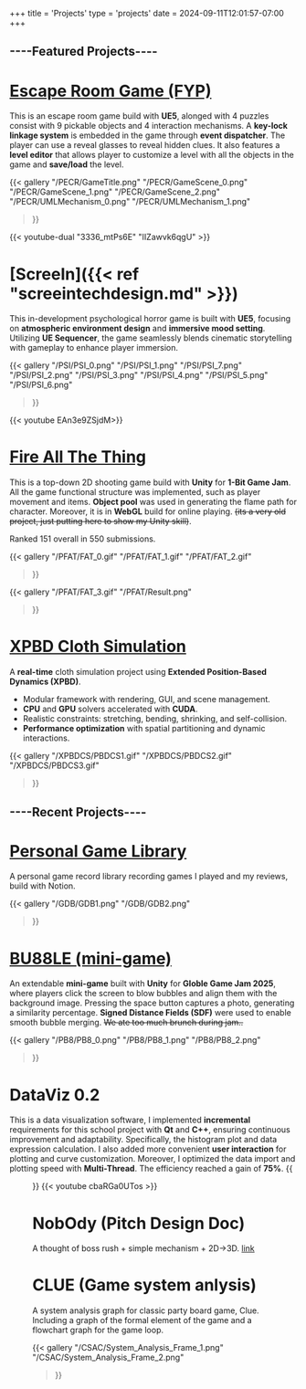 +++
title = 'Projects'
type = 'projects'
date = 2024-09-11T12:01:57-07:00
+++

<!-- Working on this page, anyone know how to include youtube embedd to md file?

Guess I found it! use shortcode! -->
## ----Featured Projects----

# [__Escape Room Game (FYP)__](https://miunovo.itch.io/escaperoomgame)

This is an escape room game build with **UE5**, alonged with 4 puzzles consist with 9 pickable objects and 4 interaction mechanisms. A **key-lock linkage system** is embedded in the game through **event dispatcher**. The player can use a reveal glasses to reveal hidden clues. It also features a **level editor** that allows player to customize a level with all the objects in the game and **save/load** the level.
<!-- https://youtu.be/3336_mtPs6E -->
<!-- {{<figure src="/UMLMechanism_0.png">}}  -->


{{< gallery
  "/PECR/GameTitle.png"
  "/PECR/GameScene_0.png"
  "/PECR/GameScene_1.png"
  "/PECR/GameScene_2.png" 
  "/PECR/UMLMechanism_0.png" 
  "/PECR/UMLMechanism_1.png"
>}}

{{< youtube-dual "3336_mtPs6E" "IIZawvk6qgU" >}}

# [__ScreeIn__]({{< ref "screeintechdesign.md" >}})

This in-development psychological horror game is built with **UE5**, focusing on **atmospheric environment design** and **immersive mood setting**. Utilizing **UE Sequencer**, the game seamlessly blends cinematic storytelling with gameplay to enhance player immersion.

{{< gallery
  "/PSI/PSI_0.png"
  "/PSI/PSI_1.png"
  "/PSI/PSI_7.png"
  "/PSI/PSI_2.png"
  "/PSI/PSI_3.png" 
  "/PSI/PSI_4.png" 
  "/PSI/PSI_5.png"
  "/PSI/PSI_6.png"
>}}

{{< youtube EAn3e9ZSjdM>}}

# [__Fire All The Thing__](https://miunovo.itch.io/fire-all-the-thing)

This is a top-down 2D shooting game build with **Unity** for **1-Bit Game Jam**. All the game functional structure was implemented, such as player movement and items. **Object pool** was used in generating the flame path for  character. Moreover, it is in **WebGL** build for online playing. ~~(its a very old project, just putting here to show my Unity skill)~~. 

Ranked 151 overall in 550 submissions.

{{< gallery
	"/PFAT/FAT_0.gif"
	"/PFAT/FAT_1.gif"
  "/PFAT/FAT_2.gif"
>}}

{{< gallery
	"/PFAT/FAT_3.gif"
	"/PFAT/Result.png"
>}}


# [__XPBD Cloth Simulation__](https://github.com/Yanggoo/X-PBD-Cloth-Simulation)

A **real-time** cloth simulation project using **Extended Position-Based Dynamics (XPBD)**.    
- Modular framework with rendering, GUI, and scene management.  
- **CPU** and **GPU** solvers accelerated with **CUDA**.  
- Realistic constraints: stretching, bending, shrinking, and self-collision.  
- **Performance optimization** with spatial partitioning and dynamic interactions.

{{< gallery
	"/XPBDCS/PBDCS1.gif"
	"/XPBDCS/PBDCS2.gif"
	"/XPBDCS/PBDCS3.gif"
>}}



## ----Recent Projects----


# [__Personal Game Library__](https://fuchsia-oak-fc0.notion.site/Games-1426bb49dd0f8183b8dbd367fc49c427?pvs=4)

A personal game record library recording games I played and my reviews, build with Notion.
<!-- {{< emd_page "https://www.notioniframe.com/notion/1qqqca5py9d" >}} -->

{{< gallery 
	"/GDB/GDB1.png"
	"/GDB/GDB2.png"
>}}

# [__BU88LE (mini-game)__](https://brianjiang.itch.io/bu88le)

An extendable **mini-game** built with **Unity** for **Globle Game Jam 2025**, where players click the screen to blow bubbles and align them with the background image. Pressing the space button captures a photo, generating a similarity percentage. **Signed Distance Fields (SDF)** were used to enable smooth bubble merging. ~~We ate too much brunch during jam..~~

{{< gallery 
	"/PB8/PB8_0.png"
	"/PB8/PB8_1.png"
  "/PB8/PB8_2.png"
>}}

# __DataViz 0.2__

This is a data visualization software, I implemented **incremental** requirements for this school project with **Qt** and **C++**, ensuring continuous improvement and adaptability. Specifically, the histogram plot and data expression calculation. I also added more convenient **user interaction** for plotting and curve customization. Moreover, I optimized the data import and plotting speed with **Multi-Thread**. The efficiency reached a gain of **75%**. 
{{<figure src="/PDV0/Improvement.png">}}
{{< youtube cbaRGa0UTos >}}


# NobOdy (Pitch Design Doc)

A thought of boss rush + simple mechanism + 2D->3D. [link](/DNBD/NobOdy.pdf)



# CLUE (Game system anlysis)

A system analysis graph for classic party board game, Clue. Including a graph of the formal element of the game and a flowchart graph for the game loop.

{{< gallery 
	"/CSAC/System_Analysis_Frame_1.png"
	"/CSAC/System_Analysis_Frame_2.png"
>}}


<!-- # Infineight Toybox -->


